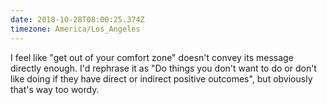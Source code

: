 ```yaml
---
date: 2018-10-28T08:00:25.374Z
timezone: America/Los_Angeles
---
```


I feel like "get out of your comfort zone" doesn't convey its message directly
enough. I'd rephrase it as "Do things you don't want to do or don't like doing
if they have direct or indirect positive outcomes", but obviously that's way too
wordy.
